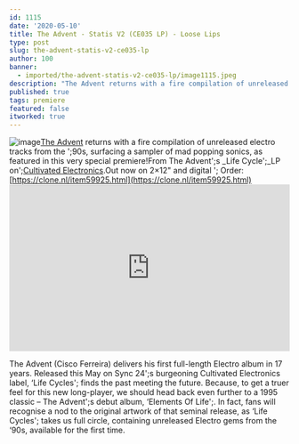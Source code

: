 ```yaml
---
id: 1115
date: '2020-05-10'
title: The Advent - Statis V2 (CE035 LP) - Loose Lips
type: post
slug: the-advent-statis-v2-ce035-lp
author: 100
banner:
  - imported/the-advent-statis-v2-ce035-lp/image1115.jpeg
description: "The Advent returns with a fire compilation of unreleased electro tracks from the '90s, surfacing a sampler of mad popping sonics, as featured in this very special premiere! From The Advent's Life Cycle\_LP on\_Cultivated Electronics. Out now on 2×12\" and digital – Order: https://clone.nl/item59925.html The Advent (Cisco Ferreira) delivers his first full-length Electro album in [...]Read More..."
published: true
tags: premiere
featured: false
itworked: true
---
```

![image](../imported/the-advent-statis-v2-ce035-lp/image1115.jpeg)[The Advent](https://www.residentadvisor.net/dj/theadvent) returns with a fire compilation of unreleased electro tracks from the ';90s, surfacing a sampler of mad popping sonics, as featured in this very special premiere!From The Advent';s _Life Cycle';_LP on';[Cultivated Electronics](https://www.discogs.com/label/99223-Cultivated-Electronics).Out now on 2×12" and digital '; Order: [](https://l.facebook.com/l.php?u=https%3A%2F%2Fclone.nl%2Fitem59925.html%3Ffbclid%3DIwAR1tGveswV6Qi9mPd_d4I4cEPv8TiqLbYOvGlucuMWHDiGX1JyqtL914b20&h=AT3QbYqMOirQShW1KxkvQcAC6KuCFQDQRnppTYjSWU5t64ZhQ0e8GSL8OrrQWsN8pHvkKV_Vn42MhlW6MgZuO7pFl7mKWbnYThvzXgc_4jAD16m7uYthnh3VSeBjQkhIWizAq8VP)[https://clone.nl/item59925.html](https://clone.nl/item59925.html)<iframe width='100%' height='300' scrolling='no' frameborder='no' allow='autoplay' src='https://www.youtube.com/embed/CeaGoJccjwc'></iframe>

The Advent (Cisco Ferreira) delivers his first full-length Electro album in 17 years. Released this May on Sync 24';s burgeoning Cultivated Electronics label, ‘Life Cycles'; finds the past meeting the future. Because, to get a truer feel for this new long-player, we should head back even further to a 1995 classic – The Advent';s debut album, ‘Elements Of Life';. In fact, fans will recognise a nod to the original artwork of that seminal release, as ‘Life Cycles'; takes us full circle, containing unreleased Electro gems from the ‘90s, available for the first time.
